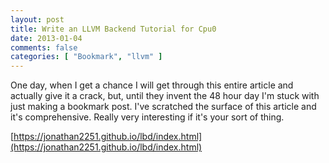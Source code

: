 ```yaml
---
layout: post
title: Write an LLVM Backend Tutorial for Cpu0
date: 2013-01-04
comments: false
categories: [ "Bookmark", "llvm" ]
---
```


One day, when I get a chance I will get through this entire article and actually give it a crack, but, until they invent the 48 hour day I'm stuck with just making a bookmark post. I've scratched the surface of this article and it's comprehensive. Really very interesting if it's your sort of thing.

[https://jonathan2251.github.io/lbd/index.html](https://jonathan2251.github.io/lbd/index.html)
